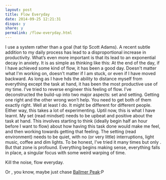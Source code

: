 ```yaml
---
layout: post
title: Flow Everyday
date: 2014-09-25 12:21:31
disqus: y
share: y
permalink: /flow-everyday.html
---
```




I use a system rather than a goal (hat tip Scott Adams). A recent subtle addition to my daily process has lead to a disproportional increase in productivity. What’s even more important is that its lead to an exponential decay in anxiety. It is as simple as thinking like this: At the end of the day, if I have achieved some kind of flow, it has been a good day. Doesn't matter what I'm working on, doesn't matter if I am stuck, or even if I have moved backward. As long as I have hds the ability to distance myself from everything except the task at hand, it has been the most productive use of my time. 
I’ve tried to reverse engineer this feeling of flow. I’ve deconstructed the build-up into two major aspects: set and setting. Getting one right and the other wrong won’t help. You need to get both of them exactly right. Well at least I do. It might be different for different people. Either way, this takes a lot of experimenting. Uptil now, this is what I have learnt. My set (read mindset) needs to be upbeat and positive about the task at hand. This involves starting to think (ideally begin half an hour before I want to flow) about how having this task done would make me feel, and then working towards getting that feeling. The setting (read environment) needs to be quiet, with no (or very little) interruptions, light music, coffee and dim lights. 
To be honest, I’ve tried it many times but only . But that zone is profound. Everything begins making sense, everything falls in place, a singular focus with some weird warping of time. 

Kill the noise, flow everyday.

Or , you know, maybe just chase [Ballmer Peak](http://xkcd.com/323/):P